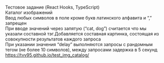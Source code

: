 Тестовое задание (React Hooks, TypeScript)  
Каталог изображений  
Ввод любых символов в поле кроме букв латинского алфавита и “,” запрещен  
При вводе значений через запятую (“cat, dog”) считается что мы указали составной тэг.Добавляется составная картинка, состоящая из совокупности результатов каждого запроса  
При указании значения “delay” выполняются запросы с рандомным тегом (не более 10 символов), между запросами задержка в 5 секунд  
https://tvv95.github.io/test_img_catalog/
